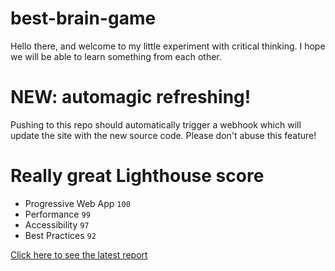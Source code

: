 # best-brain-game
Hello there, and welcome to my little experiment with critical thinking.
I hope we will be able to learn something from each other.

# NEW: automagic refreshing!
Pushing to this repo should automatically trigger a webhook which will update the site with the new source code. Please don't abuse this feature!

# Really great Lighthouse score
* Progressive Web App `100`
* Performance `99`
* Accessibility `97`
* Best Practices `92`

[Click here to see the latest report](https://googlechrome.github.io/lighthouse/viewer/?gist=7972fbd1a47ae3f45ce7e6321819ee48)